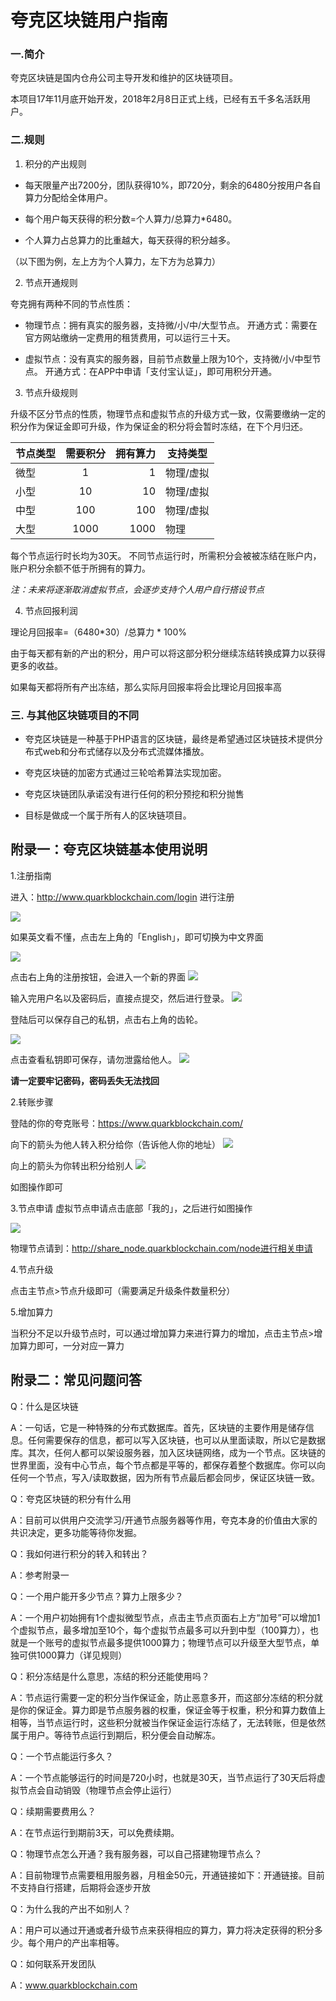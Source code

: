 # 夸克区块链用户指南

### 一.简介

夸克区块链是国内仓舟公司主导开发和维护的区块链项目。

本项目17年11月底开始开发，2018年2月8日正式上线，已经有五千多名活跃用户。

### 二.规则

1. 积分的产出规则

- 每天限量产出7200分，团队获得10%，即720分，剩余的6480分按用户各自算力分配给全体用户。

- 每个用户每天获得的积分数=个人算力/总算力*6480。

- 个人算力占总算力的比重越大，每天获得的积分越多。

（以下图为例，左上方为个人算力，左下方为总算力）



2. 节点开通规则

夸克拥有两种不同的节点性质：

- 物理节点：拥有真实的服务器，支持微/小/中/大型节点。
开通方式：需要在官方网站缴纳一定费用的租赁费用，可以运行三十天。

- 虚拟节点：没有真实的服务器，目前节点数量上限为10个，支持微/小/中型节点。
开通方式：在APP中申请「支付宝认证」，即可用积分开通。
3. 节点升级规则

升级不区分节点的性质，物理节点和虚拟节点的升级方式一致，仅需要缴纳一定的积分作为保证金即可升级，作为保证金的积分将会暂时冻结，在下个月归还。

| 节点类型        | 需要积分           | 拥有算力  | 支持类型|
| ------------- |:-------------:| -----:|  -------------|
| 微型         | 1               | 1 | 物理/虚拟|
| 小型      | 10      |   10 |物理/虚拟|
| 中型 | 100      |   100 |物理/虚拟|
|大型| 1000|1000|物理|

每个节点运行时长均为30天。
不同节点运行时，所需积分会被被冻结在账户内，账户积分余额不低于所拥有的算力。

*注：未来将逐渐取消虚拟节点，会逐步支持个人用户自行搭设节点*

4. 节点回报利润

理论月回报率=（6480*30）/总算力 * 100%

由于每天都有新的产出的积分，用户可以将这部分积分继续冻结转换成算力以获得更多的收益。

如果每天都将所有产出冻结，那么实际月回报率将会比理论月回报率高

### 三. 与其他区块链项目的不同

- 夸克区块链是一种基于PHP语言的区块链，最终是希望通过区块链技术提供分布式web和分布式储存以及分布式流媒体播放。

- 夸克区块链的加密方式通过三轮哈希算法实现加密。

- 夸克区块链团队承诺没有进行任何的积分预挖和积分抛售

- 目标是做成一个属于所有人的区块链项目。

## 附录一：夸克区块链基本使用说明

1.注册指南

进入：http://www.quarkblockchain.com/login 进行注册

![](https://upload-images.jianshu.io/upload_images/10632197-cad89ac0ac0626bf.png?imageMogr2/auto-orient/strip%7CimageView2/2/w/1240)


如果英文看不懂，点击左上角的「English」，即可切换为中文界面

![](https://upload-images.jianshu.io/upload_images/10632197-86ab2e87f6ab3fee.png?imageMogr2/auto-orient/strip%7CimageView2/2/w/1240)

点击右上角的注册按钮，会进入一个新的界面
![](https://upload-images.jianshu.io/upload_images/10632197-a6ba75ba96e26b87.png?imageMogr2/auto-orient/strip%7CimageView2/2/w/1240)


输入完用户名以及密码后，直接点提交，然后进行登录。
![](https://upload-images.jianshu.io/upload_images/10632197-a3134be768d69125.png?imageMogr2/auto-orient/strip%7CimageView2/2/w/1240)

登陆后可以保存自己的私钥，点击右上角的齿轮。

![](https://upload-images.jianshu.io/upload_images/10632197-29b04d7dbcec38dc.png?imageMogr2/auto-orient/strip%7CimageView2/2/w/1240)

点击查看私钥即可保存，请勿泄露给他人。
![](https://upload-images.jianshu.io/upload_images/10632197-80e73652e9dbea0b.png?imageMogr2/auto-orient/strip%7CimageView2/2/w/1240)


**请一定要牢记密码，密码丢失无法找回**


2.转账步骤

登陆的你的夸克账号：https://www.quarkblockchain.com/


向下的箭头为他人转入积分给你（告诉他人你的地址）
![](https://upload-images.jianshu.io/upload_images/10632197-d56c45360ba2d873.png?imageMogr2/auto-orient/strip%7CimageView2/2/w/1240)

向上的箭头为你转出积分给别人
![](https://upload-images.jianshu.io/upload_images/10632197-2ce0399447ae0272.png?imageMogr2/auto-orient/strip%7CimageView2/2/w/1240)


如图操作即可

3.节点申请
虚拟节点申请点击底部「我的」，之后进行如图操作

![](https://upload-images.jianshu.io/upload_images/10632197-f0c89fc478c451d5.png?imageMogr2/auto-orient/strip%7CimageView2/2/w/1240)

物理节点请到：http://share_node.quarkblockchain.com/node进行相关申请

4.节点升级

点击主节点>节点升级即可（需要满足升级条件数量积分）

5.增加算力

当积分不足以升级节点时，可以通过增加算力来进行算力的增加，点击主节点>增加算力即可，一分对应一算力




## 附录二：常见问题问答

Q：什么是区块链

A：一句话，它是一种特殊的分布式数据库。首先，区块链的主要作用是储存信息。任何需要保存的信息，都可以写入区块链，也可以从里面读取，所以它是数据库。其次，任何人都可以架设服务器，加入区块链网络，成为一个节点。区块链的世界里面，没有中心节点，每个节点都是平等的，都保存着整个数据库。你可以向任何一个节点，写入/读取数据，因为所有节点最后都会同步，保证区块链一致。

Q：夸克区块链的积分有什么用

A：目前可以供用户交流学习/开通节点服务器等作用，夸克本身的价值由大家的共识决定，更多功能等待你发掘。

Q：我如何进行积分的转入和转出？

A：参考附录一

Q：一个用户能开多少节点？算力上限多少？

A：一个用户初始拥有1个虚拟微型节点，点击主节点页面右上方“加号”可以增加1个虚拟节点，最多增加至10个，每个虚拟节点最多可以升到中型（100算力），也就是一个账号的虚拟节点最多提供1000算力；物理节点可以升级至大型节点，单独可供1000算力（详见规则）

Q：积分冻结是什么意思，冻结的积分还能使用吗？

A：节点运行需要一定的积分当作保证金，防止恶意多开，而这部分冻结的积分就是你的保证金。算力即是节点服务器的权重，保证金等于权重，积分和算力数值上相等，当节点运行时，这些积分就被当作保证金运行冻结了，无法转账，但是依然属于用户。等待节点运行到期后，积分便会自动解冻。

Q：一个节点能运行多久？

A：一个节点能够运行的时间是720小时，也就是30天，当节点运行了30天后将虚拟节点会自动销毁（物理节点会停止运行）

Q：续期需要费用么？

A：在节点运行到期前3天，可以免费续期。

Q：物理节点怎么开通？我有服务器，可以自己搭建物理节点么？

A：目前物理节点需要租用服务器，月租金50元，开通链接如下：开通链接。目前不支持自行搭建，后期将会逐步开放

Q：为什么我的产出不如别人？

A：用户可以通过开通或者升级节点来获得相应的算力，算力将决定获得的积分多少。每个用户的产出率相等。

Q：如何联系开发团队

A：www.quarkblockchain.com
